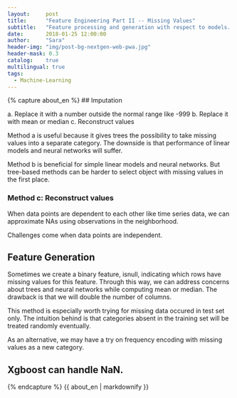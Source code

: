 ```yaml
---
layout:     post
title:      "Feature Engineering Part II -- Missing Values"
subtitle:   "Feature processing and generation with respect to models. Approaches to fill NA"
date:       2018-01-25 12:00:00
author:     "Sara"
header-img: "img/post-bg-nextgen-web-pwa.jpg"
header-mask: 0.3
catalog:    true
multilingual: true
tags:
  - Machine-Learning
---
```


<div class="zh post-container">
{% capture about_en %}
## Imputation

a. Replace it with a number outside the normal range like -999 
b. Replace it with mean or median
c. Reconstruct values

Method a is useful because it gives trees the possibility to take missing values into a separate category. The downside is that performance of linear models and neural networks will suffer.

Method b is beneficial for simple linear models and neural networks. But tree-based methods can be harder to select object with missing values in the first place.

### Method c: Reconstruct values

When data points are dependent to each other like time series data, we can approximate NAs using observations in the neighborhood.

Challenges come when data points are independent.


## Feature Generation

Sometimes we create a binary feature, isnull, indicating which rows have missing values for this feature. Through this way, we can address concerns about trees and neural networks while computing mean or median. The drawback is that we will double the number of columns.

This method is especially worth trying for missing data occured in test set only. The intuition behind is that categories absent in the training set will be treated randomly eventually.

As an alternative, we may have a try on frequency encoding with missing values as a new category. 

## Xgboost can handle NaN. 


{% endcapture %}
{{ about_en | markdownify }}
</div>

<div class="en post-container">

</div>

